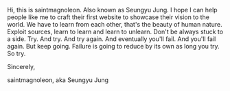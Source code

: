 Hi, this is saintmagnoleon. Also known as Seungyu Jung. I hope I can help people like me to craft their first website to showcase their vision to the world. 
We have to learn from each other, that's the beauty of human nature. Exploit sources, learn to learn and learn to unlearn. Don't be always stuck to a side. Try. And try. And try again. 
And eventually you'll fail. And you'll fail again. But keep going. Failure is going to reduce by its own as long you try. So try. 

Sincerely, 

saintmagnoleon, aka Seungyu Jung
